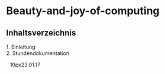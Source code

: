# Beauty-and-joy-of-computing

<h2>
Inhaltsverzeichnis
</h2>
<p>1. Einleitung <br> 2. Stundendokumentation 
<p style="text-indent:10px;">10px23.01.17</p>
